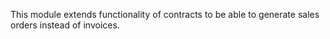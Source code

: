 This module extends functionality of contracts to be able to generate
sales orders instead of invoices.
